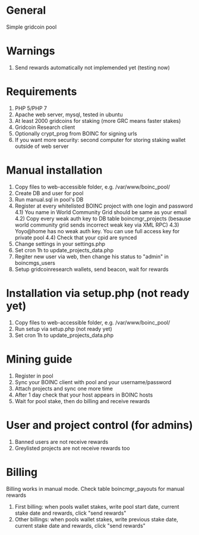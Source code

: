 # General
Simple gridcoin pool

# Warnings
1) Send rewards automatically not implemended yet (testing now)

# Requirements
1) PHP 5/PHP 7
2) Apache web server, mysql, tested in ubuntu
3) At least 2000 gridcoins for staking (more GRC means faster stakes)
4) Gridcoin Research client
5) Optionally crypt_prog from BOINC for signing urls
6) If you want more security: second computer for storing staking wallet outside of web server

# Manual installation
1) Copy files to web-accessible folder, e.g. /var/www/boinc_pool/
2) Create DB and user for pool
3) Run manual.sql in pool's DB
4) Register at every whitelisted BOINC project with one login and password
4.1) You name in World Community Grid should be same as your email
4.2) Copy every weak auth key to DB table boincmgr_projects (besause world community grid sends incorrect weak key via XML RPC)
4.3) Yoyo@home has no weak auth key. You can use full access key for private pool 4.4) Check that your cpid are synced
5) Change settings in your settings.php
6) Set cron 1h to update_projects_data.php
7) Regiter new user via web, then change his status to "admin" in boincmgs_users
8) Setup gridcoinresearch wallets, send beacon, wait for rewards

# Installation via setup.php (not ready yet)
1) Copy files to web-accessible folder, e.g. /var/www/boinc_pool/
2) Run setup via setup.php (not ready yet)
3) Set cron 1h to update_projects_data.php

# Mining guide
1) Register in pool
2) Sync your BOINC client with pool and your username/password
3) Attach projects and sync one more time
4) After 1 day check that your host appears in BOINC hosts
5) Wait for pool stake, then do billing and receive rewards

# User and project control (for admins)
1) Banned users are not receive rewards
2) Greylisted projects are not receive rewards too

# Billing
Billing works in manual mode. Check table boincmgr_payouts for manual rewards
1) First billing: when pools wallet stakes, write pool start date, current stake date and rewards, click "send rewards"
2) Other billings: when pools wallet stakes, write previous stake date, current stake date and rewards, click "send rewards"
